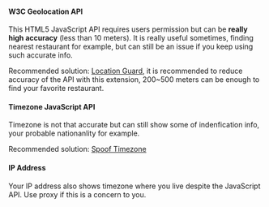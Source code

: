 #### W3C Geolocation API

This HTML5 JavaScript API requires users permission but can be **really high accuracy** (less than 10 meters). It is really useful sometimes, finding nearest restaurant for example, but can still be an issue if you keep using such accurate info.



Recommended solution: [Location Guard](https://github.com/chatziko/location-guard), it is recommended to reduce accuracy of the API with this extension, 200~500 meters can be enough to find your favorite restaurant.



#### Timezone JavaScript API

Timezone is not that accurate but can still show some of indenfication info, your probable nationanlity for example.



Recommended solution: [Spoof Timezone](https://github.com/joue-quroi/spoof-timezone)



#### IP Address

Your IP address also shows timezone where you live despite the JavaScript API. Use proxy if this is a concern to you.